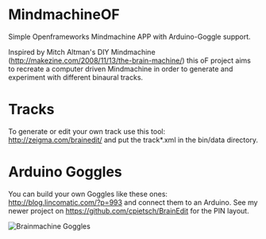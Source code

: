# MindmachineOF
Simple Openframeworks Mindmachine APP with Arduino-Goggle support.

Inspired by Mitch Altman's DIY Mindmachine (http://makezine.com/2008/11/13/the-brain-machine/) this oF project aims to recreate a computer driven Mindmachine in order to generate and experiment with different binaural tracks.

# Tracks
To generate or edit your own track use this tool: http://zeigma.com/brainedit/ and put the track*.xml in the bin/data directory.

# Arduino Goggles
You can build your own Goggles like these ones: http://blog.lincomatic.com/?p=993 and connect them to an Arduino. See my newer project on https://github.com/cpietsch/BrainEdit for the PIN layout.

![Brainmachine Goggles](http://i.imgur.com/eAARcVd.png)
